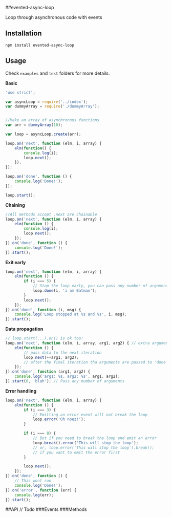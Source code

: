 ##evented-async-loop

Loop through asynchronous code with events

## Installation

`npm install evented-async-loop`

## Usage

Check `examples` and `test` folders for more details.

**Basic**
```javascript
'use strict';

var asyncLoop = require('../index');
var dummyArray = require('./dummyArray');


//Make an array of asynchronous functions
var arr = dummyArray(10);

var loop = asyncLoop.create(arr);

loop.on('next', function (elm, i, array) {
    elm(function() {
        console.log(i);
        loop.next();
    });
});

loop.on('done', function () {
    console.log('Done!');
});

loop.start();
```

**Chaining**
```javascript
//All methods accept .next are chainable
loop.on('next', function (elm, i, array) {
    elm(function () {
        console.log(i);
        loop.next();
    });
}).on('done', function () {
    console.log('Done!');
}).start();
```

**Exit early**
```javascript
loop.on('next', function (elm, i, array) {
    elm(function () {
        if (i === 5) {
            // Stop the loop early, you can pass any number of arguments to .done
            loop.done(i, 'i am Batman');
        }
        loop.next();
    });
}).on('done', function (i, msg) {
    console.log('Loop stopped at %s and %s', i, msg);
}).start();
```

**Data propagation**
```javascript
// loop.start(...).on() is ok too!
loop.on('next', function (elm, i, array, arg1, arg2) { // extra arguments are appended
    elm(function () {
        // pass data to the next iteration
        loop.next(++arg1, arg2);
        // after the final iteration tha arguments are passed to 'done'
    });
}).on('done', function (arg1, arg2) {
    console.log('arg1: %s, arg2: %s', arg1, arg2);
}).start(0, 'blah'); // Pass any number of arguments
```

**Error handling**
```javascript
loop.on('next', function (elm, i, array) {
    elm(function () {
        if (i === 3) {
            // Emitting an error event will not break the loop
            loop.error('Oh noez!');
        }

        if (i === 8) {
            // But if you need to break the loop and emit an error
            loop.break().error('This will stop the loop');
            // or, loop.error('This will stop the loop').break();
            // if you want to emit the error first
        }

        loop.next();
    });
}).on('done', function () {
    // This wont run
    console.log('Done!');
}).on('error', function (err) {
    console.log(err);
}).start();
```
##API
// Todo
###Events
###Methods

